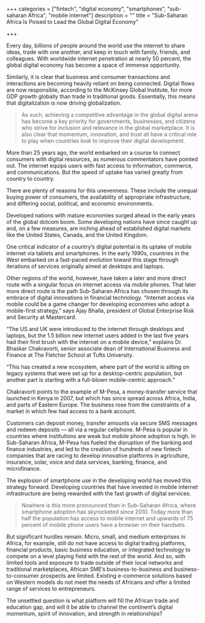+++
categories = ["fintech", "digital economy", "smartphones", "sub-saharan Africa", "mobile internet"]
description = ""
title = "Sub-Saharan Africa Is Poised to Lead the Global Digital Economy"

+++
<p>Every day, billions of people around the world use the internet to share ideas, trade with one another, and keep in touch with family, friends, and colleagues. With worldwide internet penetration at nearly 50 percent, the global digital economy has become a space of immense opportunity.</p>
<p>Similarly, it is clear that business and consumer transactions and interactions are becoming heavily reliant on being connected. Digital flows are now responsible, according to the McKinsey Global Institute, for more GDP growth globally than trade in traditional goods. Essentially, this means that digitalization is now driving globalization.</p>
<blockquote>As such, achieving a competitive advantage in the global digital arena has become a key priority for governments, businesses, and citizens who strive for inclusion and relevance in the global marketplace. It is also clear that momentum, innovation, and trust all have a critical role to play when countries look to improve their digital development.</blockquote>
<p>More than 25 years ago, the world embarked on a course to connect consumers with digital resources, as numerous commentators have pointed out. The internet equips users with fast access to information, commerce, and communications. But the speed of uptake has varied greatly from country to country.</p>
<p>There are plenty of reasons for this unevenness. These include the unequal buying power of consumers, the availability of appropriate infrastructure, and differing social, political, and economic environments.</p>
<p>Developed nations with mature economies surged ahead in the early years of the global dotcom boom. Some developing nations have since caught up and, on a few measures, are inching ahead of established digital markets like the United States, Canada, and the United Kingdom.</p>
<p>One critical indicator of a country’s digital potential is its uptake of mobile internet via tablets and smartphones. In the early 1990s, countries in the West embarked on a fast-paced evolution toward this stage through iterations of services originally aimed at desktops and laptops.</p>
<p>Other regions of the world, however, have taken a later and more direct route with a singular focus on internet access via mobile phones. That later more direct route is the path Sub-Saharan Africa has chosen through its embrace of digital innovations in financial technology. “Internet access via mobile could be a game changer for developing economies who adopt a mobile-first strategy,” says Ajay Bhalla, president of Global Enterprise Risk and Security at Mastercard.</p>
<p>“The US and UK were introduced to the internet through desktops and laptops, but the 1.5 billion new internet users added in the last five years had their first brush with the internet on a mobile device,” explains Dr. Bhaskar Chakravorti, senior associate dean of International Business and Finance at The Fletcher School at Tufts University.</p>
<p>“This has created a new ecosystem, where part of the world is sitting on legacy systems that were set up for a desktop-centric population, but another part is starting with a full-blown mobile-centric approach.”</p>
<p>Chakravorti points to the example of M-Pesa, a money-transfer service that launched in Kenya in 2007, but which has since spread across Africa, India, and parts of Eastern Europe. The business rose from the constraints of a market in which few had access to a bank account.</p>
<p>Customers can deposit money, transfer amounts via secure SMS messages and redeem deposits — all via a regular cellphone. M-Pesa is popular in countries where institutions are weak but mobile phone adoption is high. In Sub-Saharan Africa, M-Pesa has fueled the disruption of the banking and finance industries, and led to the creation of hundreds of new fintech companies that are racing to develop innovative platforms in agriculture, insurance, solar, voice and data services, banking, finance, and microfinance.</p>
<p>The explosion of smartphone use in the developing world has moved this strategy forward. Developing countries that have invested in mobile internet infrastructure are being rewarded with the fast growth of digital services.</p>
<blockquote>Nowhere is this more pronounced than in Sub-Saharan Africa, where smartphone adoption has skyrocketed since 2010. Today more than half the population has access to mobile internet and upwards of 75 percent of mobile phone users have a browser on their handsets.</blockquote>
<p>But significant hurdles remain. Micro, small, and medium enterprises in Africa, for example, still do not have access to digital trading platforms, financial products, basic business education, or integrated technology to compete on a level playing field with the rest of the world. And so, with limited tools and exposure to trade outside of their local networks and traditional marketplaces, African SME’s business-to-business and business-to-consumer prospects are limited. Existing e-commerce solutions based on Western models do not meet the needs of Africans and offer a limited range of services to entrepreneurs.</p>
<p>The unsettled question is what platform will fill the African trade and education gap, and will it be able to channel the continent’s digital momentum, spirit of innovation, and strength in relationships?</p>